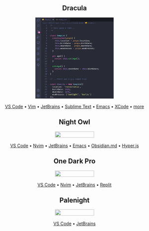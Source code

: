<div align="center">
  <h2>Dracula</h2>
  <img src="https://raw.githubusercontent.com/dracula/visual-studio-code/master/screenshot.png" height="50%" width="50%">
  <p><a href="https://draculatheme.com/visual-studio-code">VS Code</a> • <a href="https://draculatheme.com/vim">Vim</a> • <a href="https://draculatheme.com/jetbrains">JetBrains</a> • <a href="https://draculatheme.com/sublime">Sublime Text</a> • <a href="https://draculatheme.com/emacs">Emacs</a> • <a href="https://draculatheme.com/xcode">XCode</a> • <a href="https://draculatheme.com/">more</a></p>

  <h2>Night Owl</h2>
  <img src="https://github.com/sdras/night-owl-vscode-theme/raw/main/first-screen.jpg" height="50%" width="50%">
  <p><a href="https://marketplace.visualstudio.com/items?itemName=sdras.night-owl">VS Code</a> • <a href="https://github.com/oxfist/night-owl.nvim">Nvim</a> • <a href="https://plugins.jetbrains.com/plugin/10936-night-owl-theme">JetBrains</a> • <a href="https://emacsthemes.com/themes/night-owl-theme.html">Emacs</a> • <a href="https://forum.obsidian.md/t/new-dark-theme-night-owl/18916">Obsidian.md</a> • <a href="https://hyper.is/store/hyper-night-owl">Hyper.js</a></p>
  
  
  <h2>One Dark Pro</h2>
  <img src="https://cdn.jsdelivr.net/gh/binaryify/onedark-pro/screenshots/normal.png" height="50%" width="50%">
  <p><a href="https://marketplace.visualstudio.com/items?itemName=zhuangtongfa.Material-theme">VS Code</a> • <a href="https://github.com/olimorris/onedarkpro.nvim">Nvim</a> • <a href="https://plugins.jetbrains.com/plugin/11938-one-dark-theme">JetBrains</a> • <a href="https://replit.com/theme/@TG101/one-dark-pro">Replit</a></p>

  <h2>Palenight</h2>
  <img src="https://i.imgur.com/G3KSdGo.png" height="50%" width="50%">
  <p><a href="https://marketplace.visualstudio.com/items?itemName=whizkydee.material-palenight-theme">VS Code</a> • <a href="https://plugins.jetbrains.com/plugin/15515-palenight">JetBrains</a>
</div>
